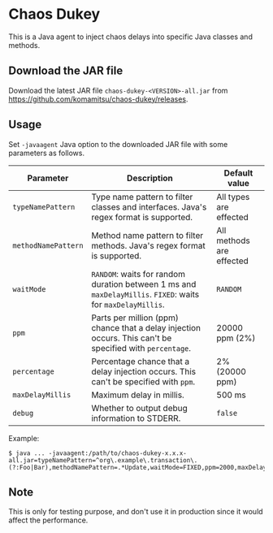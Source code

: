 # Chaos Dukey

This is a Java agent to inject chaos delays into specific Java classes and methods.

## Download the JAR file

Download the latest JAR file `chaos-dukey-<VERSION>-all.jar` from https://github.com/komamitsu/chaos-dukey/releases.

## Usage

Set `-javaagent` Java option to the downloaded JAR file with some parameters as follows.

| Parameter           | Description                                                                                                 | Default value            |
|---------------------|-------------------------------------------------------------------------------------------------------------|--------------------------|
| `typeNamePattern`   | Type name pattern to filter classes and interfaces. Java's regex format is supported.                       | All types are effected   |
| `methodNamePattern` | Method name pattern to filter methods. Java's regex format is supported.                                    | All methods are effected |
| `waitMode`          | `RANDOM`: waits for random duration between 1 ms and `maxDelayMillis`. `FIXED`: waits for `maxDelayMillis`. | `RANDOM`                 |
| `ppm`               | Parts per million (ppm) chance that a delay injection occurs. This can't be specified with `percentage`.    | 20000 ppm (2%)           |
| `percentage`        | Percentage chance that a delay injection occurs. This can't be specified with `ppm`.                        | 2% (20000 ppm)           |
| `maxDelayMillis`    | Maximum delay in millis.                                                                                    | 500 ms                   |
| `debug`             | Whether to output debug information to STDERR.                                                              | `false`                  |

Example:
```
$ java ... -javaagent:/path/to/chaos-dukey-x.x.x-all.jar=typeNamePattern=^org\.example\.transaction\.(?:Foo|Bar),methodNamePattern=.*Update,waitMode=FIXED,ppm=2000,maxDelayMillis=250
```

## Note

This is only for testing purpose, and don't use it in production since it would affect the performance.

